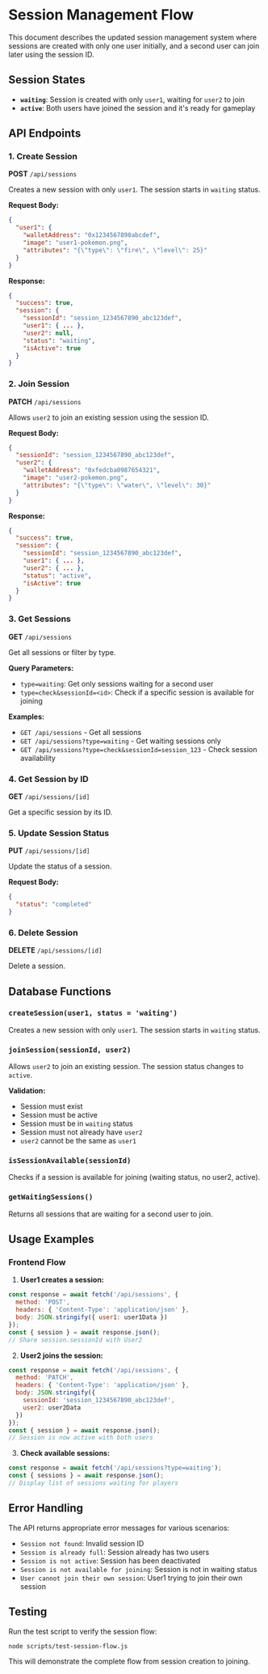 # Session Management Flow

This document describes the updated session management system where sessions are created with only one user initially, and a second user can join later using the session ID.

## Session States

- **`waiting`**: Session is created with only `user1`, waiting for `user2` to join
- **`active`**: Both users have joined the session and it's ready for gameplay

## API Endpoints

### 1. Create Session
**POST** `/api/sessions`

Creates a new session with only `user1`. The session starts in `waiting` status.

**Request Body:**
```json
{
  "user1": {
    "walletAddress": "0x1234567890abcdef",
    "image": "user1-pokemon.png",
    "attributes": "{\"type\": \"fire\", \"level\": 25}"
  }
}
```

**Response:**
```json
{
  "success": true,
  "session": {
    "sessionId": "session_1234567890_abc123def",
    "user1": { ... },
    "user2": null,
    "status": "waiting",
    "isActive": true
  }
}
```

### 2. Join Session
**PATCH** `/api/sessions`

Allows `user2` to join an existing session using the session ID.

**Request Body:**
```json
{
  "sessionId": "session_1234567890_abc123def",
  "user2": {
    "walletAddress": "0xfedcba0987654321",
    "image": "user2-pokemon.png",
    "attributes": "{\"type\": \"water\", \"level\": 30}"
  }
}
```

**Response:**
```json
{
  "success": true,
  "session": {
    "sessionId": "session_1234567890_abc123def",
    "user1": { ... },
    "user2": { ... },
    "status": "active",
    "isActive": true
  }
}
```

### 3. Get Sessions
**GET** `/api/sessions`

Get all sessions or filter by type.

**Query Parameters:**
- `type=waiting`: Get only sessions waiting for a second user
- `type=check&sessionId=<id>`: Check if a specific session is available for joining

**Examples:**
- `GET /api/sessions` - Get all sessions
- `GET /api/sessions?type=waiting` - Get waiting sessions only
- `GET /api/sessions?type=check&sessionId=session_123` - Check session availability

### 4. Get Session by ID
**GET** `/api/sessions/[id]`

Get a specific session by its ID.

### 5. Update Session Status
**PUT** `/api/sessions/[id]`

Update the status of a session.

**Request Body:**
```json
{
  "status": "completed"
}
```

### 6. Delete Session
**DELETE** `/api/sessions/[id]`

Delete a session.

## Database Functions

### `createSession(user1, status = 'waiting')`
Creates a new session with only `user1`. The session starts in `waiting` status.

### `joinSession(sessionId, user2)`
Allows `user2` to join an existing session. The session status changes to `active`.

**Validation:**
- Session must exist
- Session must be active
- Session must be in `waiting` status
- Session must not already have `user2`
- `user2` cannot be the same as `user1`

### `isSessionAvailable(sessionId)`
Checks if a session is available for joining (waiting status, no user2, active).

### `getWaitingSessions()`
Returns all sessions that are waiting for a second user to join.

## Usage Examples

### Frontend Flow

1. **User1 creates a session:**
```javascript
const response = await fetch('/api/sessions', {
  method: 'POST',
  headers: { 'Content-Type': 'application/json' },
  body: JSON.stringify({ user1: user1Data })
});
const { session } = await response.json();
// Share session.sessionId with User2
```

2. **User2 joins the session:**
```javascript
const response = await fetch('/api/sessions', {
  method: 'PATCH',
  headers: { 'Content-Type': 'application/json' },
  body: JSON.stringify({ 
    sessionId: 'session_1234567890_abc123def',
    user2: user2Data 
  })
});
const { session } = await response.json();
// Session is now active with both users
```

3. **Check available sessions:**
```javascript
const response = await fetch('/api/sessions?type=waiting');
const { sessions } = await response.json();
// Display list of sessions waiting for players
```

## Error Handling

The API returns appropriate error messages for various scenarios:

- `Session not found`: Invalid session ID
- `Session is already full`: Session already has two users
- `Session is not active`: Session has been deactivated
- `Session is not available for joining`: Session is not in waiting status
- `User cannot join their own session`: User1 trying to join their own session

## Testing

Run the test script to verify the session flow:

```bash
node scripts/test-session-flow.js
```

This will demonstrate the complete flow from session creation to joining. 